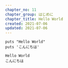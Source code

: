 ```yaml
---
chapter_no: 11
chapter_group: はじめに
chapter_title: Hello World
created: 2021-07-06
updated: 2021-07-06
---
```

```
puts "Hello World"
puts 'こんにちは'
```

```output:出力結果
Hello World
こんにちは
```